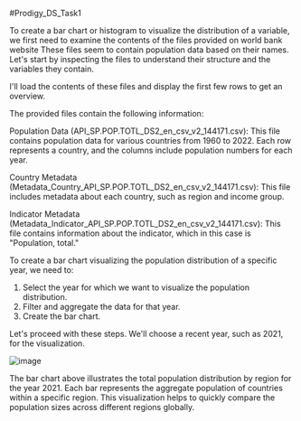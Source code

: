 #Prodigy_DS_Task1

To create a bar chart or histogram to visualize the distribution of a variable, we first need to examine the contents of the files provided on world bank website 
These files seem to contain population data based on their names. 
Let's start by inspecting the files to understand their structure and the variables they contain.

I'll load the contents of these files and display the first few rows to get an overview.

The provided files contain the following information:

Population Data (API_SP.POP.TOTL_DS2_en_csv_v2_144171.csv): This file contains population data for various countries from 1960 to 2022. Each row represents a country, and the columns include population numbers for each year.

Country Metadata (Metadata_Country_API_SP.POP.TOTL_DS2_en_csv_v2_144171.csv): This file includes metadata about each country, such as region and income group.

Indicator Metadata (Metadata_Indicator_API_SP.POP.TOTL_DS2_en_csv_v2_144171.csv): This file contains information about the indicator, which in this case is "Population, total."

To create a bar chart visualizing the population distribution of a specific year, we need to:

1) Select the year for which we want to visualize the population distribution.
2) Filter and aggregate the data for that year.
3) Create the bar chart.

Let's proceed with these steps. We'll choose a recent year, such as 2021, for the visualization. ​​

![image](https://github.com/Hmg72/Prodigy_Task1/assets/102943824/0473a2fa-4594-41d9-b61d-de9d72fc9b5f)

The bar chart above illustrates the total population distribution by region for the year 2021. 
Each bar represents the aggregate population of countries within a specific region. 
This visualization helps to quickly compare the population sizes across different regions globally.
